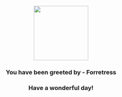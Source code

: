 <p align="center">
    <img src="https://raw.githubusercontent.com/PokeAPI/sprites/master/sprites/pokemon/205.png" width="150" height="150">
</p>
<h3 align="center">You have been greeted by - <b>Forretress</b></h3>
<h3 align="center">Have a wonderful day!</h3>
